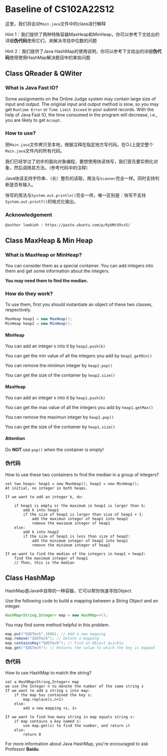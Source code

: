 # Baseline of CS102A22S12

这里，我们将会对`Main.java`文件中的class进行解释

Hint 1：我们提供了两种特殊容器MaxHeap和MinHeap，你可以参考下文给出的详细**伪代码**使用它们，来解决寻找中位数的问题

Hint 2：我们提供了Java HashMap的使用说明，你可以参考下文给出的详细**伪代码**使用使用HashMap解决题目中的某些问题

## Class QReader & QWiter

### What is Java Fast IO?

Some assignments on the Online Judge system may contain large size of input and output. The original input and output method is slow, so you may get `Runtime Error` or `Time Limit Exceed` in your submit records. With the help of Java Fast IO, the time consumed in the program will decrease, i.e., you are likely to get `Accept`.

### How to use?

把`Main.java`文件拷贝至本地，根据注释在指定地方写代码。在OJ上提交整个`Main.java`文件内的所有代码。

我们已经学过了初步的面向对象编程，要想使用快读快写，我们首先要实例化对象，然后调用其方法。（参考代码中的注释）

Java快读支持字符串、（长）整形的读取，用法与`Scanner`完全一样。同时支持判断是否有输入。

快写的用法与`System.out.println()`完全一样。唯一区别是：快写不支持`System.out.printf()`的格式化输出。

### Acknowledgement

```
@author lowbieh : https://paste.ubuntu.com/p/6ybMcVXvz5/
```

## Class MaxHeap & Min Heap

### What is MaxHeap or MinHeap?

You can consider them as a special container. You can add integers into them and get some information about the integers. 

**You may need them to find the median.**

### How do they work?

To use them, first you should instantiate an object of these two classes, respectively. 

```java
MaxHeap heap1 = new MaxHeap();
MinHeap heap2 = new MinHeap();
```

#### MinHeap

You can add an integer `k` into it by `heap2.push(k)`

You can get the min value of all the integers you add by `heap2.getMin()`

You can remove the minimun integer by `heap2.pop()`

You can get the size of the container by `heap2.size()`

#### MaxHeap

You can add an integer `k` into it by `heap1.push(k)`

You can get the max value of all the integers you add by `heap1.getMax()`

You can remove the maximun integer by `heap1.pop()`

You can get the size of the container by `heap1.size()`

#### Attention

Do **NOT** use `pop()` when the container is empty! 

### 伪代码

How to use these two containers to find the median in a group of integers?

```
set two heaps: heap1 = new MaxHeap(); heap2 = new MinHeap();
At initial, no integer in both heaps.

If we want to add an integer k, do:

	if heap1 is empty or the maximum in heap1 is larger than k:
		add k into heap1
		if the size of heap1 is larger than size of heap2 + 1:
			add the maximun integer of heap1 into heap2
			remove the maximum integer of heap1
	else:
		add k into heap2
		if the size of heap1 is less than size of heap2:
			add the minimum integer of heap2 into heap1
			remove the minimum integer of heap2
					
If we want to find the median of the integers in heap1 + heap2:
	find the maximum integer of heap1
	// Then, this is the median
```





## Class HashMap

HashMap是Java中自带的一种容器，它可以帮你快速寻找Object.

Use the following code to build a mapping between a String Object and an integer.

```java
HashMap<String,Integer> map = new HashMap<>();
```

You may find some method helpful in this problem.

```java
map.put("SUSTech",1088); // Add a new mapping
map.remove("SUSTech"); // Delete a mapping
map.containsKey("SUSTech"); // Find an Object quickly
map.get("SUSTech"); // Returns the value to which the key is mapped
```

### 伪代码

How to use HashMap to match the string?

```
set a HashMap<String,Integer> map
we use the Integer n to denote the number of the same string s
If we want to add a string s into map:
	if the map has contained the key s:
		map.replace(s,n+1)
	else:
		add a new mapping <s, 1>
				
If we want to find how many string in map equals string s:
	if map contains a key named s:
		use map.get(s) to find the number, and return it
	else:
		return 0
```



For more information about Java HashMap, you're encouraged to ask Professor **Baidu**.
